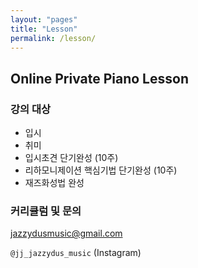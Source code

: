 ```yaml
---
layout: "pages"
title: "Lesson"
permalink: /lesson/
---
```


## Online Private Piano Lesson

### 강의 대상

- 입시
- 취미
- 입시초견 단기완성 (10주)
- 리하모니제이션 핵심기법 단기완성 (10주)
- 재즈화성법 완성

### 커리큘럼 및 문의
jazzydusmusic@gmail.com

`@jj_jazzydus_music` (Instagram)

